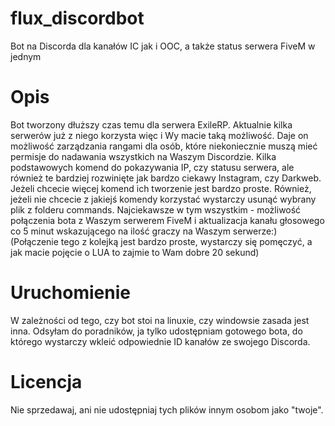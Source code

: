 # flux_discordbot
Bot na Discorda dla kanałów IC jak i OOC, a także status serwera FiveM w jednym

# Opis
Bot tworzony dłuższy czas temu dla serwera ExileRP. Aktualnie kilka serwerów już z niego korzysta więc i Wy macie taką możliwość. Daje on możliwość zarządzania rangami dla osób, które niekoniecznie muszą mieć permisje do nadawania wszystkich na Waszym Discordzie. Kilka podstawowych komend do pokazywania IP, czy statusu serwera, ale również te bardziej rozwinięte jak bardzo ciekawy Instagram, czy Darkweb. Jeżeli chcecie więcej komend ich tworzenie jest bardzo proste. Również, jeżeli nie chcecie z jakiejś komendy korzystać wystarczy usunąć wybrany plik z folderu commands. Najciekawsze w tym wszystkim - możliwość połączenia bota z Waszym serwerem FiveM i aktualizacja kanału głosowego co 5 minut wskazującego na ilość graczy na Waszym serwerze:) (Połączenie tego z kolejką jest bardzo proste, wystarczy się pomęczyć, a jak macie pojęcie o LUA to zajmie to Wam dobre 20 sekund)


# Uruchomienie
W zależności od tego, czy bot stoi na linuxie, czy windowsie zasada jest inna. Odsyłam do poradników, ja tylko udostępniam gotowego bota, do którego wystarczy wkleić odpowiednie ID kanałów ze swojego Discorda.


# Licencja
Nie sprzedawaj, ani nie udostępniaj tych plików innym osobom jako "twoje".
